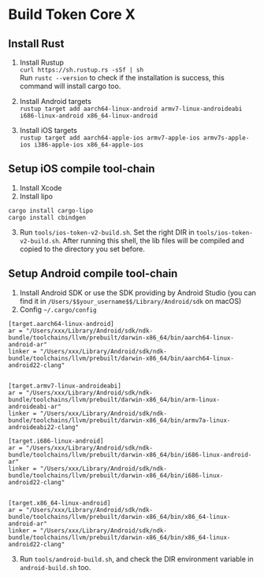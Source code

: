 # Build Token Core X 

## Install Rust 
1. Install Rustup    
`curl https://sh.rustup.rs -sSf | sh`    
Run `rustc --version` to check if the installation is success, this command will install cargo too.    

2. Install Android targets    
`rustup target add aarch64-linux-android armv7-linux-androideabi i686-linux-android x86_64-linux-android`    

3. Install iOS targets    
`rustup target add aarch64-apple-ios armv7-apple-ios armv7s-apple-ios i386-apple-ios x86_64-apple-ios`    


## Setup iOS compile tool-chain    
1. Install Xcode     
2. Install lipo    
```    
cargo install cargo-lipo   
cargo install cbindgen   
```   
3. Run `tools/ios-token-v2-build.sh`. Set the right DIR in `tools/ios-token-v2-build.sh`. After running this shell, the 
lib files will be compiled and copied to the directory you set before.   

## Setup Android compile tool-chain  
1. Install Android SDK or use the SDK providing by Android Studio (you can find it in `/Users/$$your_username$$/Library/Android/sdk` on macOS)   
2. Config `~/.cargo/config`   

```
[target.aarch64-linux-android]
ar = "/Users/xxx/Library/Android/sdk/ndk-bundle/toolchains/llvm/prebuilt/darwin-x86_64/bin/aarch64-linux-android-ar"
linker = "/Users/xxx/Library/Android/sdk/ndk-bundle/toolchains/llvm/prebuilt/darwin-x86_64/bin/aarch64-linux-android22-clang"


[target.armv7-linux-androideabi]
ar = "/Users/xxx/Library/Android/sdk/ndk-bundle/toolchains/llvm/prebuilt/darwin-x86_64/bin/arm-linux-androideabi-ar"
linker = "/Users/xxx/Library/Android/sdk/ndk-bundle/toolchains/llvm/prebuilt/darwin-x86_64/bin/armv7a-linux-androideabi22-clang"

[target.i686-linux-android]
ar = "/Users/xxx/Library/Android/sdk/ndk-bundle/toolchains/llvm/prebuilt/darwin-x86_64/bin/i686-linux-android-ar"
linker = "/Users/xxx/Library/Android/sdk/ndk-bundle/toolchains/llvm/prebuilt/darwin-x86_64/bin/i686-linux-android22-clang"


[target.x86_64-linux-android]
ar = "/Users/xxx/Library/Android/sdk/ndk-bundle/toolchains/llvm/prebuilt/darwin-x86_64/bin/x86_64-linux-android-ar"
linker = "/Users/xxx/Library/Android/sdk/ndk-bundle/toolchains/llvm/prebuilt/darwin-x86_64/bin/x86_64-linux-android22-clang"
```

3. Run `tools/android-build.sh`, and check the DIR environment variable in `android-build.sh` too.    
